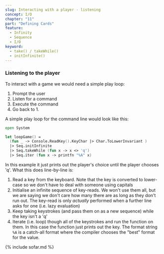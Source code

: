 ```yaml
---
slug: Interacting with a player - listening
concept: I/O
chapter: "11"
part: "Defining Cards"
feature: 
  - Infinity
  - Sequence
  - I/O
keyword:
  - take() / takeWhile()
  - initInfinite()
---
```


### Listening to the player
To interact with a game we would need a simple play loop:
1. Prompt the user
1. Listen for a command
1. Execute the command
1. Go back to 1.

A simple play loop for the command line would look like this:
```fsharp
open System

let loopGame() = 
  (fun _ -> Console.ReadKey().KeyChar |> Char.ToLowerInvariant )
  |> Seq.initInfinite
  |> Seq.takeWhile (fun x -> x <> 'q')
  |> Seq.iter (fun x -> printfn "%A" x)
```
In this example it just prints out the player's choice until the player chooses 'q'.  What this does line-by-line is:
1. Read a key from the keyboard. Note that the key is converted to lower-case so we don't have to deal with someone using capitals
1. Initialise an infinite sequence of key-reads.  We won't use them all, but we are saying we don't care how many there are as long as they don't run out.  The key-read is only _actually_ performed when a further line asks for one (i.e. lazy evaluation)
1. Keep taking keystrokes (and pass them on as a new sequence) while the key isn't a 'q'
1. Iterate (i.e. loop) though all of the keystrokes and run the function on them.  In this case the function just prints out the key.  The format string `%A` is a catch-all format where the compiler chooses the "best" format for the value.


{% include sofar.md %}